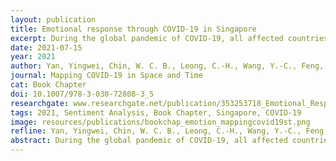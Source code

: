 ```yaml
---
layout: publication
title: Emotional response through COVID-19 in Singapore
excerpt: During the global pandemic of COVID-19, all affected countries have taken a series of contingent measures to thwart the spreading of the virus. Singapore is one of the countries affected by the first wave of the COVID-19 outbreak in January 2020. It entered the “Circuit Breaker” (CB) period on 7 April 2020 when most workplaces were closed and all schools moved to full day home-based learning.
date: 2021-07-15
year: 2021
author: Yan, Yingwei, Chin, W. C. B., Leong, C.-H., Wang, Y.-C., Feng, C.-C.
journal: Mapping COVID-19 in Space and Time
cat: Book Chapter
doi: 10.1007/978-3-030-72808-3_5
researchgate: www.researchgate.net/publication/353253718_Emotional_Responses_Through_COVID-19_in_Singapore
tags: 2021, Sentiment Analysis, Book Chapter, Singapore, COVID-19
image: resources/publications/bookchap_emotion_mappingcovid19st.png
refline: Yan, Yingwei, Chin, W. C. B., Leong, C.-H., Wang, Y.-C., Feng, C.-C. (2021) Emotional response through COVID-19 in Singapore. In S.-L. Shaw, D. Sui (eds.), Mapping COVID-19 in Space and Time, Book Series:Human Dynamics in Smart Cities. Springer, Switzerland. ISBN:978-3-030-72807-6. DOI:10.1007/978-3-030-72808-3_5
abstract: During the global pandemic of COVID-19, all affected countries have taken a series of contingent measures to thwart the spreading of the virus. Singapore is one of the countries affected by the first wave of the COVID-19 outbreak in January 2020. It entered the “Circuit Breaker” (CB) period on 7 April 2020 when most workplaces were closed and all schools moved to full day home-based learning. While the pandemic has evidently changed the daily routine of the residents, the emotional impact on them is less known. This study aimed to explore the emotional impacts of COVID-19 to the Singapore society during the pandemic. By analyzing social media (Twitter) data through sentiment analysis, this study revealed and discussed the residents' emotion patterns and their changes due to COVID-19 along the dimensions of anger, fear, anticipation, trust, surprise, sadness, joy, and disgust. The study found that people in Singapore generally had a high level of trust and positive attitude facing the crisis, but the emotional responses vary among people twitted with different languages.
---
```


